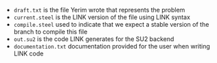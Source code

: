 - `draft.txt` is the file Yerim wrote that represents the problem
- `current.steel` is the LINK version of the file using LINK syntax
- `compile.steel` used to indicate that we expect a stable version of the branch to compile this file
- `out.su2` is the code LINK generates for the SU2 backend
- `documentation.txt` documentation provided for the user when writing LINK code
